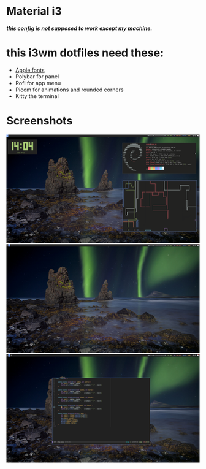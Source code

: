Material i3
======
***this config is not supposed to work except my machine.***

# this i3wm dotfiles need these:
- [Apple fonts](https://developer.apple.com/fonts/)
- Polybar for panel
- Rofi for app menu
- Picom for animations and rounded corners
- Kitty the terminal

# Screenshots
![alt text](./screenshots/1.png "shot1")
![alt text](./screenshots/2.png "shot1")
![alt text](./screenshots/3.png "shot1")
